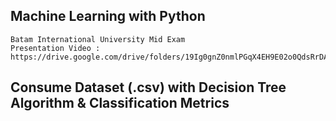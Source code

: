 ## Machine Learning with Python

```
Batam International University Mid Exam
Presentation Video : https://drive.google.com/drive/folders/19Ig0gnZ0nmlPGqX4EH9E02o0QdsRrDAg
```

## Consume Dataset (.csv) with Decision Tree Algorithm & Classification Metrics
